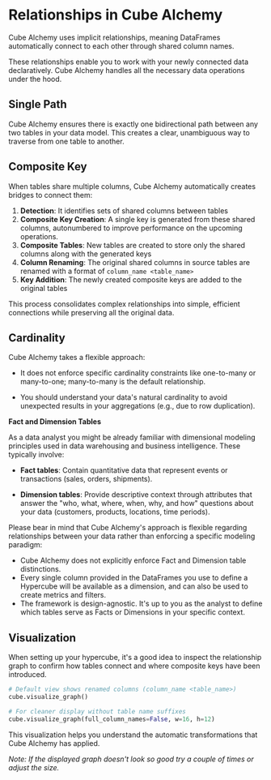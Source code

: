 # Relationships in Cube Alchemy

Cube Alchemy uses implicit relationships, meaning DataFrames automatically connect to each other through shared column names.

These relationships enable you to work with your newly connected data declaratively. Cube Alchemy handles all the necessary data operations under the hood.

## Single Path

Cube Alchemy ensures there is exactly one bidirectional path between any two tables in your data model. This creates a clear, unambiguous way to traverse from one table to another.

## Composite Key

When tables share multiple columns, Cube Alchemy automatically creates bridges to connect them:

1. **Detection**: It identifies sets of shared columns between tables
2. **Composite Key Creation**: A single key is generated from these shared columns, autonumbered to improve performance on the upcoming operations.
3. **Composite Tables**: New tables are created to store only the shared columns along with the generated keys
4. **Column Renaming**: The original shared columns in source tables are renamed with a format of `column_name <table_name>`
5. **Key Addition**: The newly created composite keys are added to the original tables

This process consolidates complex relationships into simple, efficient connections while preserving all the original data.

## Cardinality

Cube Alchemy takes a flexible approach:

- It does not enforce specific cardinality constraints like one-to-many or many-to-one; many-to-many is the default relationship.

- You should understand your data's natural cardinality to avoid unexpected results in your aggregations (e.g., due to row duplication).

**Fact and Dimension Tables**

As a data analyst you might be already familiar with dimensional modeling principles used in data warehousing and business intelligence. These typically involve:

- **Fact tables**: Contain quantitative data that represent events or transactions (sales, orders, shipments).

- **Dimension tables**: Provide descriptive context through attributes that answer the "who, what, where, when, why, and how" questions about your data (customers, products, locations, time periods).

Please bear in mind that Cube Alchemy's approach is flexible regarding relationships between your data rather than enforcing a specific modeling paradigm:

- Cube Alchemy does not explicitly enforce Fact and Dimension table distinctions.
- Every single column provided in the DataFrames you use to define a Hypercube will be available as a dimension, and can also be used to create metrics and filters.
- The framework is design-agnostic. It's up to you as the analyst to define which tables serve as Facts or Dimensions in your specific context.

## Visualization

When setting up your hypercube, it's a good idea to inspect the relationship graph to confirm how tables connect and where composite keys have been introduced. 
```python
# Default view shows renamed columns (column_name <table_name>)
cube.visualize_graph()

# For cleaner display without table name suffixes
cube.visualize_graph(full_column_names=False, w=16, h=12)
```
This visualization helps you understand the automatic transformations that Cube Alchemy has applied.

*Note: If the displayed graph doesn't look so good try a couple of times or adjust the size.*